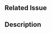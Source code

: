 ## Related Issue

<!-- What issue does this PR relate to? -->

## Description

<!-- Describe your changes in detail -->
